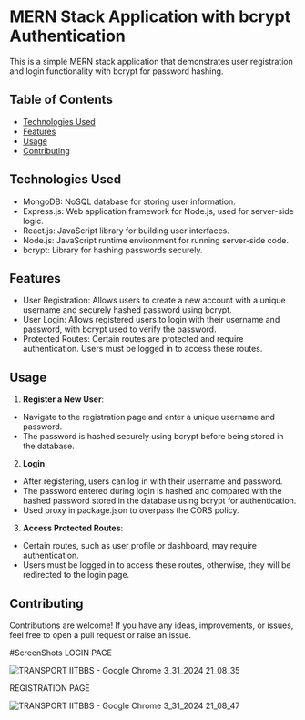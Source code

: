 # MERN Stack Application with bcrypt Authentication

This is a simple MERN stack application that demonstrates user registration and login functionality with bcrypt for password hashing.

## Table of Contents

- [Technologies Used](#technologies-used)
- [Features](#features)
- [Usage](#usage)
- [Contributing](#contributing)

## Technologies Used

- MongoDB: NoSQL database for storing user information.
- Express.js: Web application framework for Node.js, used for server-side logic.
- React.js: JavaScript library for building user interfaces.
- Node.js: JavaScript runtime environment for running server-side code.
- bcrypt: Library for hashing passwords securely.


## Features

- User Registration: Allows users to create a new account with a unique username and securely hashed password using bcrypt.
- User Login: Allows registered users to login with their username and password, with bcrypt used to verify the password.
- Protected Routes: Certain routes are protected and require authentication. Users must be logged in to access these routes.

## Usage

1. **Register a New User**:
- Navigate to the registration page and enter a unique username and password.
- The password is hashed securely using bcrypt before being stored in the database.

2. **Login**:
- After registering, users can log in with their username and password.
- The password entered during login is hashed and compared with the hashed password stored in the database using bcrypt for authentication.
- Used proxy in package.json to overpass the CORS policy.

3. **Access Protected Routes**:
- Certain routes, such as user profile or dashboard, may require authentication.
- Users must be logged in to access these routes, otherwise, they will be redirected to the login page.

## Contributing

Contributions are welcome! If you have any ideas, improvements, or issues, feel free to open a pull request or raise an issue.

#ScreenShots
LOGIN PAGE

![TRANSPORT IITBBS - Google Chrome 3_31_2024 21_08_35](https://github.com/Nisarg-P27/IITBBS_GC__TeamID99_team1_pscode1/assets/133028554/22cbcbe4-db27-4a79-8415-ac4c6a0790a8)

REGISTRATION PAGE

![TRANSPORT IITBBS - Google Chrome 3_31_2024 21_08_47](https://github.com/Nisarg-P27/IITBBS_GC__TeamID99_team1_pscode1/assets/133028554/c1b13a83-1a06-42a6-b71e-2dd943873930)

